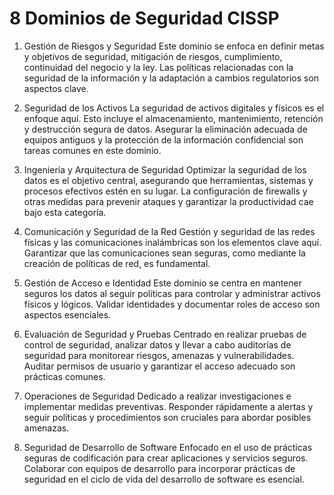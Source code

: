 # 8 Dominios de Seguridad CISSP

1. Gestión de Riesgos y Seguridad
Este dominio se enfoca en definir metas y objetivos de seguridad, mitigación de riesgos, cumplimiento, continuidad del negocio y la ley.
 Las políticas relacionadas con la seguridad de la información y la adaptación a cambios regulatorios son aspectos clave.

2. Seguridad de los Activos
La seguridad de activos digitales y físicos es el enfoque aquí. Esto incluye el almacenamiento, mantenimiento, retención y destrucción 
segura de datos. Asegurar la eliminación adecuada de equipos antiguos y la protección de la información confidencial son tareas comunes 
en este dominio.

3. Ingeniería y Arquitectura de Seguridad
Optimizar la seguridad de los datos es el objetivo central, asegurando que herramientas, sistemas y procesos efectivos estén en su lugar. 
La configuración de firewalls y otras medidas para prevenir ataques y garantizar la productividad cae bajo esta categoría.

4. Comunicación y Seguridad de la Red
Gestión y seguridad de las redes físicas y las comunicaciones inalámbricas son los elementos clave aquí. Garantizar que las comunicaciones 
sean seguras, como mediante la creación de políticas de red, es fundamental.

5. Gestión de Acceso e Identidad
Este dominio se centra en mantener seguros los datos al seguir políticas para controlar y administrar activos físicos y lógicos. Validar 
identidades y documentar roles de acceso son aspectos esenciales.

6. Evaluación de Seguridad y Pruebas
Centrado en realizar pruebas de control de seguridad, analizar datos y llevar a cabo auditorías de seguridad para monitorear riesgos, 
amenazas y vulnerabilidades. Auditar permisos de usuario y garantizar el acceso adecuado son prácticas comunes.

7. Operaciones de Seguridad
Dedicado a realizar investigaciones e implementar medidas preventivas. Responder rápidamente a alertas y seguir políticas y procedimientos 
son cruciales para abordar posibles amenazas.

8. Seguridad de Desarrollo de Software
Enfocado en el uso de prácticas seguras de codificación para crear aplicaciones y servicios seguros. Colaborar con equipos de desarrollo 
para incorporar prácticas de seguridad en el ciclo de vida del desarrollo de software es esencial.